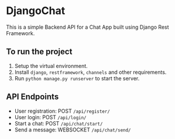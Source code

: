 # DjangoChat

This is a simple Backend API for a Chat App built using Django Rest Framework.

## To run the project

1. Setup the virtual environment.
2. Install `django`, `restframework`, `channels` and other requirements.
3. Run `python manage.py runserver` to start the server.

## API Endpoints

- User registration: POST `/api/register/`
- User login: POST `/api/login/`
- Start a chat: POST `/api/chat/start/`
- Send a message: WEBSOCKET `/api/chat/send/`